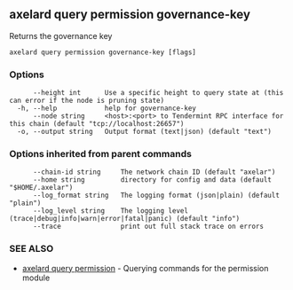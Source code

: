 ## axelard query permission governance-key

Returns the governance key

```
axelard query permission governance-key [flags]
```

### Options

```
      --height int      Use a specific height to query state at (this can error if the node is pruning state)
  -h, --help            help for governance-key
      --node string     <host>:<port> to Tendermint RPC interface for this chain (default "tcp://localhost:26657")
  -o, --output string   Output format (text|json) (default "text")
```

### Options inherited from parent commands

```
      --chain-id string     The network chain ID (default "axelar")
      --home string         directory for config and data (default "$HOME/.axelar")
      --log_format string   The logging format (json|plain) (default "plain")
      --log_level string    The logging level (trace|debug|info|warn|error|fatal|panic) (default "info")
      --trace               print out full stack trace on errors
```

### SEE ALSO

- [axelard query permission](axelard_query_permission.md) - Querying commands for the permission module
